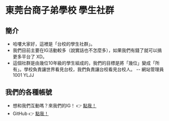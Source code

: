 # 東莞台商子弟學校 學生社群

## 簡介
- 哈嘍大家好，這裡是「台校的學生社群」。
- 我們目前主要在IG活動較多（說實話也不怎麼多），如果我們有錢了就可以搞更多平台了 XD。
- 這個社群是由幾位10年級的學生組成的，我們的目標是將「幾位」變成「所有」。學校負責讓世界看見台校，我們負責讓台校看見台校人。 -- 網站管理員 1001 YLJJ

## 我們的各種帳號
- 想和我們互動嗎？來我們的IG！ 👉 [點我！](https://www.instagram.com/tbds_student_rights)
- GitHub 👉 [點我！](https://github.com/td-students)

